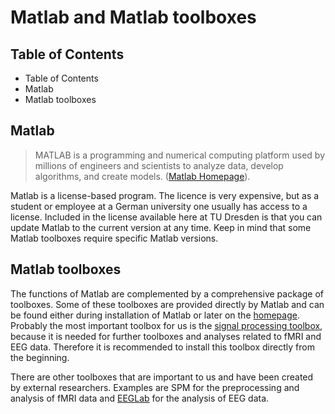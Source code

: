 # Matlab and Matlab toolboxes

## Table of Contents

- Table of Contents
- Matlab
- Matlab toolboxes

## Matlab

> MATLAB is a programming and numerical computing platform used by millions of engineers and scientists to analyze data, develop algorithms, and create models.
> ([Matlab Homepage](https://mathworks.com/products/matlab.html)).

Matlab is a license-based program.
The licence is very expensive, but as a student or employee at a German university one usually has access to a license.
Included in the license available here at TU Dresden is that you can update Matlab to the current version at any time.
Keep in mind that some Matlab toolboxes require specific Matlab versions.

## Matlab toolboxes

The functions of Matlab are complemented by a comprehensive package of toolboxes.
Some of these toolboxes are provided directly by Matlab and can be found either during installation of Matlab or later on the [homepage](https://mathworks.com/help/thingspeak/matlab-toolbox-access.html).
Probably the most important toolbox for us is the [signal processing toolbox](https://de.mathworks.com/products/signal.html), because it is needed for further toolboxes and analyses related to fMRI and EEG data.
Therefore it is recommended to install this toolbox directly from the beginning.

There are other toolboxes that are important to us and have been created by external researchers.
Examples are SPM for the preprocessing and analysis of fMRI data and [EEGLab](EEGLab/eeglab.md) for the analysis of EEG data.